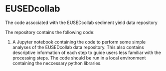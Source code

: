 # EUSEDcollab
The code associated with the EUSEDcollab sediment yield data repository

The repository contains the following code:

1) A Jupyter notebook containing the code to perform some simple analyses of the EUSEDcollab data repository. This also contains descriptive information of each step to guide users less familiar with the processing steps. The code should be run in a local environment containing the neccessary python libraries. 
